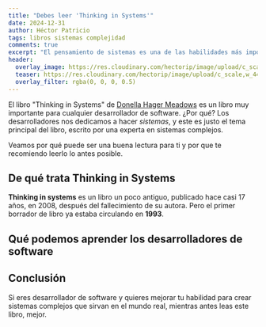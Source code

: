 ```yaml
---
title: "Debes leer 'Thinking in Systems'"
date: 2024-12-31
author: Héctor Patricio
tags: libros sistemas complejidad
comments: true
excerpt: "El pensamiento de sistemas es una de las habilidades más importantes para los desarrolladores de software. Hablemos de un libro que te ayuda a cultivarlo."
header:
  overlay_image: https://res.cloudinary.com/hectorip/image/upload/c_scale,w_1440/v1740059354/ricardo-frantz-nEd9E9V8Qx0-unsplash_wnklhe.jpg
  teaser: https://res.cloudinary.com/hectorip/image/upload/c_scale,w_440/v1740059354/ricardo-frantz-nEd9E9V8Qx0-unsplash_wnklhe.jpg
  overlay_filter: rgba(0, 0, 0, 0.5)
---
```


El libro "Thinking in Systems" de [Donella Hager Meadows](https://en.wikipedia.org/wiki/Donella_H._Meadows)
es un libro muy importante para cualquier desarrollador de software. ¿Por qué? Los desarrolladores nos dedicamos
a hacer _sistemas_, y este es justo el tema principal del libro, escrito por una experta en sistemas complejos.

Veamos por qué puede ser una buena lectura para ti y por que te recomiendo leerlo lo antes posible.

## De qué trata Thinking in Systems

**Thinking in systems** es un libro un poco antiguo, publicado hace casi 17 años, en 2008, después del
fallecimiento de su autora. Pero el primer borrador de libro ya estaba circulando en **1993**.

## Qué podemos aprender los desarrolladores de software


## Conclusión

Si eres desarrollador de software y quieres mejorar tu habilidad para crear
sistemas complejos que sirvan en el mundo real, mientras antes leas este libro, mejor.
